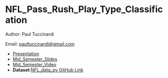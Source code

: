 # NFL_Pass_Rush_Play_Type_Classification

Author: Paul Tuccinardi

Email: paultuccinardi@gmail.com


- [Presentation](https://docs.google.com/presentation/d/1XdqbENslfI0Xlb9LvI7pxhbnrJYTUn9IyHMeEUtnppA/edit?usp=sharing)
- [Mid_Semester_Slides](https://docs.google.com/presentation/d/1Bf9rF0JXRG_AY0W--8b1qA4n3lWFdR-tNSC4mPW1zOc/edit?usp=sharing)
- [Mid_Semester_Video](https://drive.google.com/file/d/13IJOqT-aCOZuQOR-Z4o1ghhv2u1iNZZ5/view?usp=sharing)
- **Dataset**:[NFL_data_py GitHub Link](https://github.com/nflverse/nfl_data_py)
